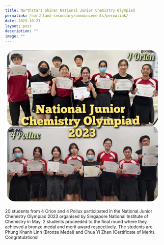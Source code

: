 ```yaml
---
title: Northstars Shine! National Junior Chemistry Olympiad
permalink: /northland-secondary/announcements/permalink/
date: 2023-10-23
layout: post
description: ""
image: ""
---
```

![](/images/chemistry%20olympiad%202023.jpeg)

20 students from 4 Orion and 4 Pollux participated in the National Junior Chemistry Olympiad 2023 organised by Singapore National Institute of Chemistry in May. 2 students proceeded to the final round where they achieved a bronze medal and merit award respectively. The students are Phung Khanh Linh (Bronze Medal) and Chua Yi Zhen (Certificate of Merit). Congratulations!
